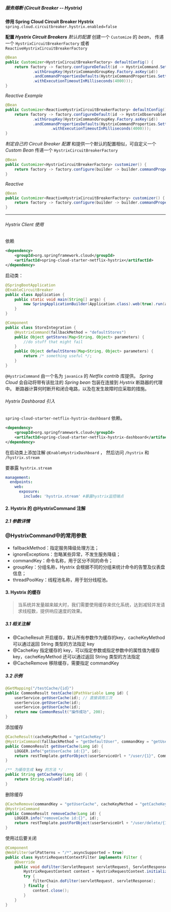 ##### 服务熔断 (Circuit Breaker -- Hystrix)

**停用 Spring Cloud Circuit Breaker Hystrix**
`spring.cloud.circuitbreaker.hystrix.enabled=false`

**配置 *Hystrix Circuit Breakers***
*默认的配置*
创建一个 `Customize` 的 *bean*， 传递一个  `HystrixCircuitBreakerFactory` 或者 `ReactiveHystrixCircuitBreakerFactory`

```java
@Bean
public Customizer<HystrixCircuitBreakerFactory> defaultConfig() {
    return factory -> factory.configureDefault(id -> HystrixCommand.Setter
            .withGroupKey(HystrixCommandGroupKey.Factory.asKey(id))
            .andCommandPropertiesDefaults(HystrixCommandProperties.Setter()
            .withExecutionTimeoutInMilliseconds(4000)));
}
```

*Reactive Example*

```java
@Bean
public Customizer<ReactiveHystrixCircuitBreakerFactory> defaultConfig() {
    return factory -> factory.configureDefault(id -> HystrixObservableCommand.Setter
            .withGroupKey(HystrixCommandGroupKey.Factory.asKey(id))
            .andCommandPropertiesDefaults(HystrixCommandProperties.Setter()
                    .withExecutionTimeoutInMilliseconds(4000)));
}
```

*制定自己的 Circuit Breaker 配置*
和提供一个默认的配置相似，可自定义一个 *Custom Bean* 传递一个 `HystrixCircuitBreakerFactory`

```java
@Bean
public Customizer<HystrixCircuitBreakerFactory> customizer() {
    return factory -> factory.configure(builder -> builder.commandProperties(                   HystrixCommandProperties.Setter().withExecutionTimeoutInMilliseconds(2000)), "foo", "bar");
}
```

*Reactive*

```java
@Bean
public Customizer<ReactiveHystrixCircuitBreakerFactory> customizer() {
    return factory -> factory.configure(builder -> builder.commandProperties(HystrixCommandProperties.Setter().withExecutionTimeoutInMilliseconds(2000)), "foo", "bar");
}
```

---

###### Hystrix Client 使用

依赖

```xml
<dependency>
    <groupId>org.springframework.cloud</groupId>
    <artifactId>spring-cloud-starter-netflix-hystrix</artifactId>
</dependency>
```

启动类：

```java
@SpringBootApplication
@EnableCircuitBreaker
public class Application {
    public static void main(String[] args) {
        new SpringApplicationBuilder(Application.class).web(true).run(args);
    }
}

@Component
public class StoreIntegration {
    @HystrixCommand(fallbackMethod = "defaultStores")
    public Object getStores(Map<String, Object> parameters) {
        //do stuff that might fail
    }
    public Object defaultStores(Map<String, Object> parameters) {
        return /* something useful */;
    }
}
```

`@HystrixCommand` 由一个名为 `javanica` 的 *Netflix contrib* 库提供。
*Spring Cloud* 会自动将带有该批注的 *Spring bean* 包装在连接到 *Hystrix* 断路器的代理中。
断路器计算何时断开和闭合电路，以及在发生故障时应采取的措施。

###### Hystrix Dashborad 引入

`spring-cloud-starter-netflix-hystrix-dashboard` 依赖。

```xml
<dependency>
    <groupId>org.springframework.cloud</groupId>
    <artifactId>spring-cloud-starter-netflix-hystrix-dashboard</artifactId>
</dependency>
```

在启动类上添加注解 `@EnableHystrixDashboard` ， 然后访问 `/hystrix` 和 `/hystrix.stream`

要暴露 `hystrix.stream`

```yaml
management:
  endpoints:
    web:
      exposure:
        include: 'hystrix.stream' #暴露hystrix监控端点
```



#### 2. Hystrix 的 @HystrixCommand 注解

##### 2.1 参数详情

### @HystrixCommand中的常用参数

- fallbackMethod：指定服务降级处理方法；
- ignoreExceptions：忽略某些异常，不发生服务降级；
- commandKey：命令名称，用于区分不同的命令；
- groupKey：分组名称，Hystrix 会根据不同的分组来统计命令的告警及仪表盘信息；
- threadPoolKey：线程池名称，用于划分线程池。

#### 3. Hystrix 的缓存

> 当系统并发量越来越大时，我们需要使用缓存来优化系统，达到减轻并发请求线程数，提供响应速度的效果。

##### 3.1 相关注解

- @CacheResult
  开启缓存，默认所有参数作为缓存的key，cacheKeyMethod 可以通过返回 String 类型的方法指定 key
- @CacheKey
  指定缓存的 key，可以指定参数或指定参数中的属性值为缓存 key，cacheKeyMethod 还可以通过返回 String 类型的方法指定
- @CacheRemove
  移除缓存，需要指定 commandKey

##### 3.2 示例

```java
@GetMapping("/testCache/{id}")
public CommonResult testCache(@PathVariable Long id) {
    userService.getUserCache(id); // 直接调用三次
    userService.getUserCache(id);
    userService.getUserCache(id);
    return new CommonResult("操作成功", 200);
}
```

添加缓存

```java
@CacheResult(cacheKeyMethod = "getCacheKey")
@HystrixCommand(fallbackMethod = "getDefaultUser", commandKey = "getUserCache")
public CommonResult getUserCache(Long id) {
    LOGGER.info("getUserCache id:{}", id);
    return restTemplate.getForObject(userServiceUrl + "/user/{1}", CommonResult.class, id);
}

/** 为缓存生成 key 的方法 */
public String getCacheKey(Long id) {
    return String.valueOf(id);
}
```

删除缓存

```java
@CacheRemove(commandKey = "getUserCache", cacheKeyMethod = "getCacheKey")
@HystrixCommand
public CommonResult removeCache(Long id) {
    LOGGER.info("removeCache id:{}", id);
    return restTemplate.postForObject(userServiceUrl + "/user/delete/{1}", null, CommonResult.class, id);
}
```

使用过后要关闭

```java
@Component
@WebFilter(urlPatterns = "/*",asyncSupported = true)
public class HystrixRequestContextFilter implements Filter {
    @Override
    public void doFilter(ServletRequest servletRequest, ServletResponse servletResponse, FilterChain filterChain) throws IOException, ServletException {
        HystrixRequestContext context = HystrixRequestContext.initializeContext();
        try {
            filterChain.doFilter(servletRequest, servletResponse);
        } finally {
            context.close();
        }
    }
}
```


